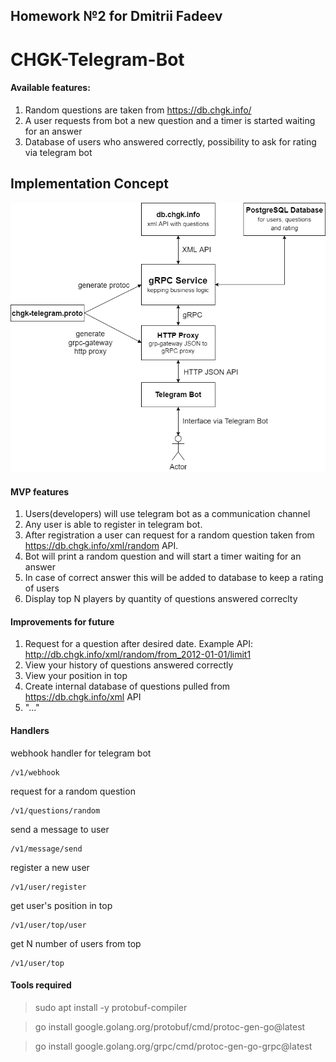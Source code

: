## Homework №2 for Dmitrii Fadeev
# CHGK-Telegram-Bot
#### Available features:
1. Random questions are taken from https://db.chgk.info/
2. A user requests from bot a new question and a timer is started waiting for an answer
3. Database of users who answered correctly, possibility to ask for rating via telegram bot
## Implementation Concept

![implementation concept](docs/concept.drawio.png "Implementation Concept")


#### MVP features

1. Users(developers) will use telegram bot as a communication channel
2. Any user is able to register in telegram bot.
3. After registration a user can request for a random question taken from https://db.chgk.info/xml/random API.
4. Bot will print a random question and will start a timer waiting for an answer
5. In case of correct answer this will be added to database to keep a rating of users
6. Display top N players by quantity of questions answered correclty


#### Improvements for future
1. Request for a question after desired date. Example API: http://db.chgk.info/xml/random/from_2012-01-01/limit1
2. View your history of questions answered correctly
3. View your position in top
4. Create internal database of questions pulled from https://db.chgk.info/xml API
5. "..."

#### Handlers
webhook handler for telegram bot
```http request
/v1/webhook
```
request for a random question
```http request
/v1/questions/random
```
send a message to user
```http request
/v1/message/send
```
register a new user
```http request
/v1/user/register
```
get user's position in top
```http request
/v1/user/top/user
```
get N number of users from top
```http request
/v1/user/top
```

#### Tools required
> sudo apt install -y protobuf-compiler

> go install google.golang.org/protobuf/cmd/protoc-gen-go@latest

> go install google.golang.org/grpc/cmd/protoc-gen-go-grpc@latest